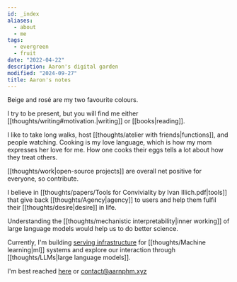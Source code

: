```yaml
---
id: _index
aliases:
  - about
  - me
tags:
  - evergreen
  - fruit
date: "2022-04-22"
description: Aaron's digital garden
modified: "2024-09-27"
title: Aaron's notes
---
```


Beige and <span class="rose">rosé</span> are my two favourite colours.

I try to be present, but you will find me either [[thoughts/writing#motivation.|writing]] or [[books|reading]].

I like to take long walks, host [[thoughts/atelier with friends|functions]], and people watching. Cooking is my love language, which is how my mom expresses her love for me.
How one cooks their eggs tells a lot about how they treat others.

[[thoughts/work|open-source projects]] are overall net positive for everyone, so contribute.

I believe in [[thoughts/papers/Tools for Conviviality by Ivan Illich.pdf|tools]] that give back [[thoughts/Agency|agency]] to users and help them fulfil their [[thoughts/desire|desire]] in life.

Understanding the [[thoughts/mechanistic interpretability|inner working]] of large language models would help us to do better science.

<!-- I care a lot about what I work on, and fortunately, I got to work at what I care about most: formalising knowledge (software as a catalyst to achieve this dream). -->

Currently, I'm building [serving infrastructure](https://bentoml.com) for [[thoughts/Machine learning|ml]] systems and explore our interaction
through [[thoughts/LLMs|large language models]].

I'm best reached [here](https://twitter.com/aarnphm_) or contact@aarnphm.xyz
